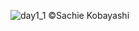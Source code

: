 <meta name="description" content="Sachie Kobayashi Composer Compositrice music 小林祥恵 作曲家">
<meta name="google-site-verification" content="PSs9FycpZSwgFYAEa__dkr-CMIQub8WbZzzVl6XYPN8">


![day1_1](https://github.com/kbys88/kbys88.github.io/assets/142012962/7684f8b4-5ac5-472d-b7a3-ec978862a9a1)
©︎Sachie Kobayashi
<!-- ![sachie_top](https://github.com/kbys88/kbys88.github.io/assets/142012962/8d3a8ccb-1468-4116-aa63-af1c6d8d54cc) -->
